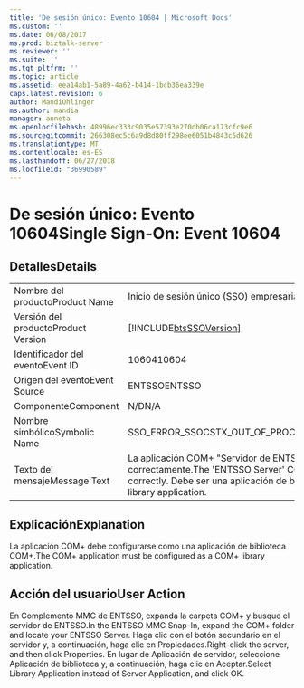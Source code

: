 ```yaml
---
title: 'De sesión único: Evento 10604 | Microsoft Docs'
ms.custom: ''
ms.date: 06/08/2017
ms.prod: biztalk-server
ms.reviewer: ''
ms.suite: ''
ms.tgt_pltfrm: ''
ms.topic: article
ms.assetid: eea14ab1-5a89-4a62-b414-1bcb36ea339e
caps.latest.revision: 6
author: MandiOhlinger
ms.author: mandia
manager: anneta
ms.openlocfilehash: 48996ec333c9035e57393e270db06ca173cfc9e6
ms.sourcegitcommit: 266308ec5c6a9d8d80ff298ee6051b4843c5d626
ms.translationtype: MT
ms.contentlocale: es-ES
ms.lasthandoff: 06/27/2018
ms.locfileid: "36990589"
---
```

# <a name="single-sign-on-event-10604"></a><span data-ttu-id="da2fd-102">De sesión único: Evento 10604</span><span class="sxs-lookup"><span data-stu-id="da2fd-102">Single Sign-On: Event 10604</span></span>
## <a name="details"></a><span data-ttu-id="da2fd-103">Detalles</span><span class="sxs-lookup"><span data-stu-id="da2fd-103">Details</span></span>  
  
|                 |                                                                                                          |
|-----------------|----------------------------------------------------------------------------------------------------------|
|  <span data-ttu-id="da2fd-104">Nombre del producto</span><span class="sxs-lookup"><span data-stu-id="da2fd-104">Product Name</span></span>   |                                        <span data-ttu-id="da2fd-105">Inicio de sesión único (SSO) empresarial</span><span class="sxs-lookup"><span data-stu-id="da2fd-105">Enterprise Single Sign-On</span></span>                                         |
| <span data-ttu-id="da2fd-106">Versión del producto</span><span class="sxs-lookup"><span data-stu-id="da2fd-106">Product Version</span></span> |                        [!INCLUDE[btsSSOVersion](../includes/btsssoversion-md.md)]                        |
|    <span data-ttu-id="da2fd-107">Identificador del evento</span><span class="sxs-lookup"><span data-stu-id="da2fd-107">Event ID</span></span>     |                                                  <span data-ttu-id="da2fd-108">10604</span><span class="sxs-lookup"><span data-stu-id="da2fd-108">10604</span></span>                                                   |
|  <span data-ttu-id="da2fd-109">Origen del evento</span><span class="sxs-lookup"><span data-stu-id="da2fd-109">Event Source</span></span>   |                                                  <span data-ttu-id="da2fd-110">ENTSSO</span><span class="sxs-lookup"><span data-stu-id="da2fd-110">ENTSSO</span></span>                                                  |
|    <span data-ttu-id="da2fd-111">Componente</span><span class="sxs-lookup"><span data-stu-id="da2fd-111">Component</span></span>    |                                                   <span data-ttu-id="da2fd-112">N/D</span><span class="sxs-lookup"><span data-stu-id="da2fd-112">N/A</span></span>                                                    |
|  <span data-ttu-id="da2fd-113">Nombre simbólico</span><span class="sxs-lookup"><span data-stu-id="da2fd-113">Symbolic Name</span></span>  |                                      <span data-ttu-id="da2fd-114">SSO_ERROR_SSOCSTX_OUT_OF_PROC</span><span class="sxs-lookup"><span data-stu-id="da2fd-114">SSO_ERROR_SSOCSTX_OUT_OF_PROC</span></span>                                       |
|  <span data-ttu-id="da2fd-115">Texto del mensaje</span><span class="sxs-lookup"><span data-stu-id="da2fd-115">Message Text</span></span>   | <span data-ttu-id="da2fd-116">La aplicación COM+ "Servidor de ENTSSO" no está configurada correctamente.</span><span class="sxs-lookup"><span data-stu-id="da2fd-116">The 'ENTSSO Server' COM+ application is not configured correctly.</span></span> <span data-ttu-id="da2fd-117">Debe ser una aplicación de biblioteca COM+.</span><span class="sxs-lookup"><span data-stu-id="da2fd-117">It must be a COM+ library application.</span></span> |
  
## <a name="explanation"></a><span data-ttu-id="da2fd-118">Explicación</span><span class="sxs-lookup"><span data-stu-id="da2fd-118">Explanation</span></span>  
 <span data-ttu-id="da2fd-119">La aplicación COM+ debe configurarse como una aplicación de biblioteca COM+.</span><span class="sxs-lookup"><span data-stu-id="da2fd-119">The COM+ application must be configured as a COM+ library application.</span></span>  
  
## <a name="user-action"></a><span data-ttu-id="da2fd-120">Acción del usuario</span><span class="sxs-lookup"><span data-stu-id="da2fd-120">User Action</span></span>  
 <span data-ttu-id="da2fd-121">En Complemento MMC de ENTSSO, expanda la carpeta COM+ y busque el servidor de ENTSSO.</span><span class="sxs-lookup"><span data-stu-id="da2fd-121">In the ENTSSO MMC Snap-In, expand the COM+ folder and locate your ENTSSO Server.</span></span> <span data-ttu-id="da2fd-122">Haga clic con el botón secundario en el servidor y, a continuación, haga clic en Propiedades.</span><span class="sxs-lookup"><span data-stu-id="da2fd-122">Right-click the server, and then click Properties.</span></span> <span data-ttu-id="da2fd-123">En lugar de Aplicación de servidor, seleccione Aplicación de biblioteca y, a continuación, haga clic en Aceptar.</span><span class="sxs-lookup"><span data-stu-id="da2fd-123">Select Library Application instead of Server Application, and click OK.</span></span>